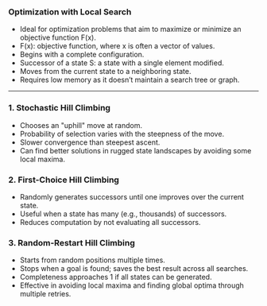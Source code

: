 
### Optimization with Local Search

- Ideal for optimization problems that aim to maximize or minimize an objective function F(x).
- F(x): objective function, where x is often a vector of values.
- Begins with a complete configuration.
- Successor of a state S: a state with a single element modified.
- Moves from the current state to a neighboring state.
- Requires low memory as it doesn’t maintain a search tree or graph.


---

### 1. **Stochastic Hill Climbing**

- Chooses an "uphill" move at random.
- Probability of selection varies with the steepness of the move.
- Slower convergence than steepest ascent.
- Can find better solutions in rugged state landscapes by avoiding some local maxima.

### 2. **First-Choice Hill Climbing**

- Randomly generates successors until one improves over the current state.
- Useful when a state has many (e.g., thousands) of successors.
- Reduces computation by not evaluating all successors.

### 3. **Random-Restart Hill Climbing**

- Starts from random positions multiple times.
- Stops when a goal is found; saves the best result across all searches.
- Completeness approaches 1 if all states can be generated.
- Effective in avoiding local maxima and finding global optima through multiple retries.